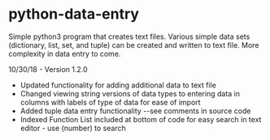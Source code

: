# python-data-entry
Simple python3 program that creates text files. 
Various simple data sets (dictionary, list, set, and tuple) can be created and written to text file.
More complexity in data entry to come.

10/30/18 - Version 1.2.0
- Updated functionality for adding additional data to text file
- Changed viewing string versions of data types to entering data in columns with labels of type of data for ease of import
- Added tuple data entry functionality --see comments in source code
- Indexed Function List included at bottom of code for easy search in text editor - use (number) to search
